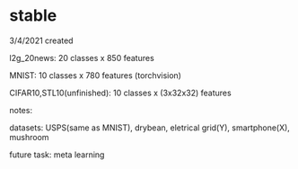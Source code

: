 # stable
3/4/2021 created

l2g_20news: 20 classes x 850 features

MNIST: 10 classes x 780 features (torchvision)

CIFAR10,STL10(unfinished): 10 classes x (3x32x32) features


notes:

datasets: USPS(same as MNIST), drybean, eletrical grid(Y), smartphone(X), mushroom

future task: meta learning

